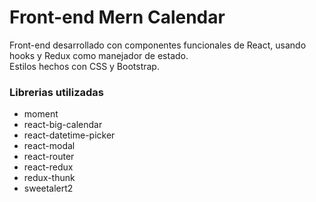# Front-end Mern Calendar

Front-end desarrollado con componentes funcionales de React, usando hooks y Redux como manejador de estado.  
Estilos hechos con CSS y Bootstrap.

### Librerias utilizadas

- moment
- react-big-calendar
- react-datetime-picker
- react-modal
- react-router
- react-redux
- redux-thunk
- sweetalert2
